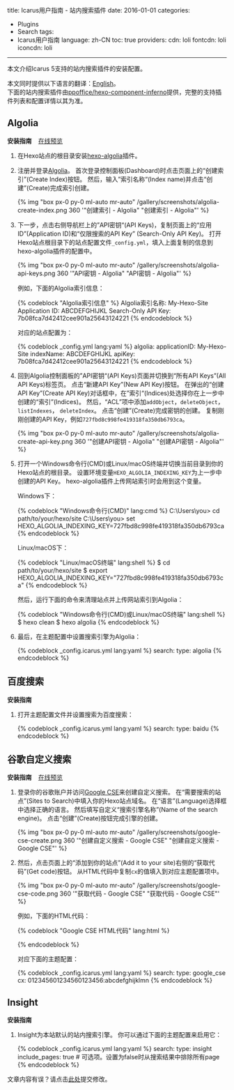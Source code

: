 title: Icarus用户指南 - 站内搜索插件
date: 2016-01-01
categories:
- Plugins
- Search
tags:
- Icarus用户指南
language: zh-CN
toc: true
providers:
    cdn: loli
    fontcdn: loli
    iconcdn: loli
---

本文介绍Icarus 5支持的站内搜索插件的安装配置。

<article class="message message-immersive is-primary">
<div class="message-body">
<i class="fas fa-globe-americas mr-2"></i>本文同时提供以下语言的翻译：<a href="{% post_path en/Search-Plugins %}">English</a>。
</div>
</article>

<!-- more -->

<article class="message message-immersive is-primary">
<div class="message-body">
<i class="fas fa-info-circle mr-2"></i>下面的站内搜索插件由<a href="https://github.com/ppoffice/hexo-component-inferno">ppoffice/hexo-component-inferno</a>提供，完整的支持插件列表和配置详情以其为准。
</div>
</article>

<style>
.content ol:not([type]) {
    list-style-type: simp-chinese-informal;
}
</style>

## Algolia

<div>
<strong>安装指南</strong>
<a class="tag is-success" style="margin-left:.8em" href="{% post_path demo/search/Algolia %}">在线预览</a>
</div>

1. 在Hexo站点的根目录安装[hexo-algolia](https://github.com/oncletom/hexo-algolia)插件。

2. 注册并登录[Algolia](https://www.algolia.com/)。
   首次登录控制面板(Dashboard)时点击页面上的“创建索引”(Create Index)按钮。
   然后，输入”索引名称“(Index name)并点击“创建”(Create)完成索引创建。

   {% img "box px-0 py-0 ml-auto mr-auto" /gallery/screenshots/algolia-create-index.png 360 '"创建索引 - Algolia" "创建索引 - Algolia"' %}
   <br>

3. 下一步，点击右侧导航栏上的”API密钥“(API Keys)，复制页面上的“应用ID”(Application ID)和“仅限搜索的API Key”
   (Search-Only API Key)。
   打开Hexo站点根目录下的站点配置文件`_config.yml`，填入上面复制的信息到hexo-algolia插件的配置中。

   {% img "box px-0 py-0 ml-auto mr-auto" /gallery/screenshots/algolia-api-keys.png 360 '"API密钥 - Algolia" "API密钥 - Algolia"' %}
   <br>

   例如，下面的Algolia索引信息：

    {% codeblock "Algolia索引信息" %}
    Algolia索引名称: My-Hexo-Site
    Application ID: ABCDEFGHIJKL
    Search-Only API Key: 7b08fca7d42412cee901a25643124221
    {% endcodeblock %}

    对应的站点配置为：

    {% codeblock _config.yml lang:yaml %}
    algolia:
        applicationID: My-Hexo-Site
        indexName: ABCDEFGHIJKL
        apiKey: 7b08fca7d42412cee901a25643124221
    {% endcodeblock %}

4. 回到Algolia控制面板的”API密钥“(API Keys)页面并切换到“所有API Keys”(All API Keys)标签页。
   点击“新建API Key”(New API Key)按钮。
   在弹出的“创建API Key”(Create API Key)对话框中，在”索引“(Indices)处选择你在上一步中创建的“索引”(Indices)。
   然后，“ACL”项中添加`addObject`，`deleteObject`，`listIndexes`， `deleteIndex`。
   点击“创建”(Create)完成密钥的创建。
   复制刚刚创建的API Key，例如`727fbd8c998fe419318fa350db6793ca`。

   {% img "box px-0 py-0 ml-auto mr-auto" /gallery/screenshots/algolia-create-api-key.png 360 '"创建API密钥 - Algolia" "创建API密钥 - Algolia"' %}
   <br>

5. 打开一个Windows命令行(CMD)或Linux/macOS终端并切换当前目录到你的Hexo站点的根目录。
   设置环境变量`HEXO_ALGOLIA_INDEXING_KEY`为上一步中创建的API Key。
   hexo-algolia插件上传网站索引时会用到这个变量。

   Windows下：

    {% codeblock "Windows命令行(CMD)" lang:cmd %}
    C:\Users\you> cd path/to/your/hexo/site
    C:\Users\you> set HEXO_ALGOLIA_INDEXING_KEY=727fbd8c998fe419318fa350db6793ca
    {% endcodeblock %}

   Linux/macOS下：

    {% codeblock "Linux/macOS终端" lang:shell %}
    $ cd path/to/your/hexo/site
    $ export HEXO_ALGOLIA_INDEXING_KEY="727fbd8c998fe419318fa350db6793ca"
    {% endcodeblock %}

    然后，运行下面的命令来清理站点并上传网站索引到Algolia：

    {% codeblock "Windows命令行(CMD)或Linux/macOS终端" lang:shell %}
    $ hexo clean
    $ hexo algolia
    {% endcodeblock %}
   
6. 最后，在主题配置中设置搜索引擎为Algolia：

    {% codeblock _config.icarus.yml lang:yaml %}
    search:
        type: algolia
    {% endcodeblock %}


## 百度搜索

**安装指南**

1. 打开主题配置文件并设置搜索为百度搜索：

    {% codeblock _config.icarus.yml lang:yaml %}
    search:
        type: baidu
    {% endcodeblock %}


## 谷歌自定义搜索

<div>
<strong>安装指南</strong>
<a class="tag is-success" style="margin-left:.8em" href="{% post_path demo/search/Google-CSE %}">在线预览</a>
</div>

1. 登录你的谷歌账户并访问[Google CSE](https://cse.google.com/cse/create/new)来创建自定义搜索。
   在“需要搜索的站点”(Sites to Search)中填入你的Hexo站点域名。
   在“语言”(Language)选择框中选择正确的语言。
   然后填写自定义“搜索引擎名称”(Name of the search engine)。
   点击“创建”(Create)按钮完成引擎的创建。

   {% img "box px-0 py-0 ml-auto mr-auto" /gallery/screenshots/google-cse-create.png 360 '"创建自定义搜索 - Google CSE" "创建自定义搜索 - Google CSE"' %}
   <br>

2. 然后，点击页面上的“添加到你的站点”(Add it to your site)右侧的“获取代码”(Get code)按钮。
   从HTML代码中复制`cx`的值填入到对应主题配置项中。

   {% img "box px-0 py-0 ml-auto mr-auto" /gallery/screenshots/google-cse-code.png 360 '"获取代码 - Google CSE" "获取代码 - Google CSE"' %}
   <br>

   例如，下面的HTML代码：

    {% codeblock "Google CSE HTML代码" lang:html %}
    <script async src="https://cse.google.com/cse.js?cx=012345601234560123456:abcdefghijklmn"></script>
    <div class="gcse-search"></div>
    {% endcodeblock %}

    对应下面的主题配置：

    {% codeblock _config.icarus.yml lang:yaml %}
    search:
        type: google_cse
        cx: 012345601234560123456:abcdefghijklmn
    {% endcodeblock %}


## Insight

**安装指南**

1. Insight为本站默认的站内搜索引擎。
   你可以通过下面的主题配置来启用它：

    {% codeblock _config.icarus.yml lang:yaml %}
    search:
        type: insight
        include_pages: true     # 可选项。设置为false时从搜索结果中排除所有page
    {% endcodeblock %}


<article class="message message-immersive is-warning">
<div class="message-body">
<i class="fas fa-question-circle mr-2"></i>文章内容有误？请点击<a href="https://github.com/ppoffice/hexo-theme-icarus/edit/site/source/_posts/zh-CN/Search-Plugins.md">此处</a>提交修改。
</div>
</article>
